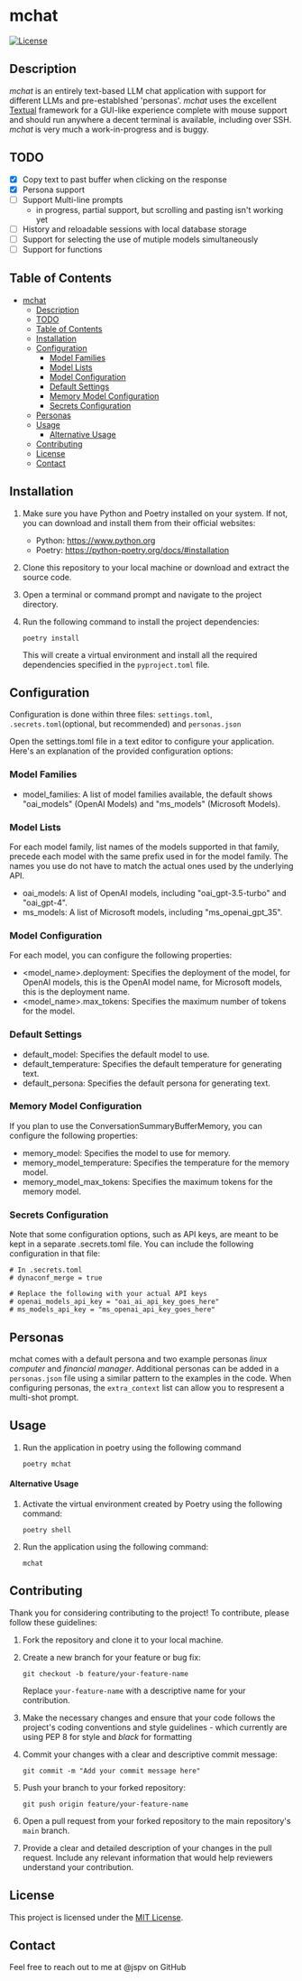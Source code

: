 # mchat

[![License](https://img.shields.io/badge/License-MIT-blue.svg)](LICENSE)

## Description
*mchat* is an entirely text-based LLM chat application with support for different LLMs and pre-establshed 'personas'.   *mchat* uses the excellent [Textual](https://textual.textualize.io) framework for a GUI-like experience complete with mouse support and should run anywhere a decent terminal is available, including over SSH.  *mchat* is very much a work-in-progress and is buggy.  

## TODO
- [x] Copy text to past buffer when clicking on the response
- [x] Persona support
- [ ] Support Multi-line prompts
  - in progress, partial support, but scrolling and pasting isn't working yet
- [ ] History and reloadable sessions with local database storage
- [ ] Support for selecting the use of mutiple models simultaneously
- [ ] Support for functions 

## Table of Contents
- [mchat](#mchat)
  - [Description](#description)
  - [TODO](#todo)
  - [Table of Contents](#table-of-contents)
  - [Installation](#installation)
  - [Configuration](#configuration)
    - [Model Families](#model-families)
    - [Model Lists](#model-lists)
    - [Model Configuration](#model-configuration)
    - [Default Settings](#default-settings)
    - [Memory Model Configuration](#memory-model-configuration)
    - [Secrets Configuration](#secrets-configuration)
  - [Personas](#personas)
  - [Usage](#usage)
      - [Alternative Usage](#alternative-usage)
  - [Contributing](#contributing)
  - [License](#license)
  - [Contact](#contact)

## Installation
1. Make sure you have Python and Poetry installed on your system. If not, you can download and install them from their official websites:
   - Python: https://www.python.org
   - Poetry: https://python-poetry.org/docs/#installation

2. Clone this repository to your local machine or download and extract the source code.

3. Open a terminal or command prompt and navigate to the project directory.

4. Run the following command to install the project dependencies:

   ```shell
   poetry install
   ```

   This will create a virtual environment and install all the required dependencies specified in the `pyproject.toml` file.

## Configuration

Configuration is done within three files: `settings.toml`, `.secrets.toml`(optional, but recommended) and `personas.json`

Open the settings.toml file in a text editor to configure your application. Here's an explanation of the provided configuration options:

### Model Families

- model_families: A list of model families available, the default shows "oai_models" (OpenAI Models) and "ms_models" (Microsoft Models).  
  
### Model Lists

For each model family, list names of the models supported in that family, precede each model with the same prefix used in for the model family.  The names you use do not have to match the actual ones used by the underlying API.  

- oai_models: A list of OpenAI models, including "oai_gpt-3.5-turbo" and "oai_gpt-4".
- ms_models: A list of Microsoft models, including "ms_openai_gpt_35".

### Model Configuration

For each model, you can configure the following properties:

- <model_name>.deployment: Specifies the deployment of the model, for OpenAI models, this is the OpenAI model name, for Microsoft models, this is the deployment name.
- <model_name>.max_tokens: Specifies the maximum number of tokens for the model.

### Default Settings

- default_model: Specifies the default model to use.
- default_temperature: Specifies the default temperature for generating text.
- default_persona: Specifies the default persona for generating text.
  
### Memory Model Configuration
If you plan to use the ConversationSummaryBufferMemory, you can configure the following properties:

- memory_model: Specifies the model to use for memory.
- memory_model_temperature: Specifies the temperature for the memory model.
- memory_model_max_tokens: Specifies the maximum tokens for the memory model.
  
### Secrets Configuration
Note that some configuration options, such as API keys, are meant to be kept in a separate .secrets.toml file. You can include the following configuration in that file:

``` shell
# In .secrets.toml
# dynaconf_merge = true

# Replace the following with your actual API keys
# openai_models_api_key = "oai_ai_api_key_goes_here"
# ms_models_api_key = "ms_openai_api_key_goes_here"
```

## Personas

mchat comes with a default persona and two example personas *linux computer* and *financial manager*.  Additional personas can be added in a ```personas.json``` file using a similar pattern to the examples in the code.  When configuring personas, the ```extra_context``` list can allow you to respresent a multi-shot prompt.  

## Usage
1. Run the application in poetry using the following command
   
   ```shell
   poetry mchat
   ``````

#### Alternative Usage
1. Activate the virtual environment created by Poetry using the following command:

   ```shell
   poetry shell
   ```

3. Run the application using the following command:

   ```shell
   mchat
   ```

## Contributing

Thank you for considering contributing to the project! To contribute, please follow these guidelines:

1. Fork the repository and clone it to your local machine.

2. Create a new branch for your feature or bug fix:

   ```shell
   git checkout -b feature/your-feature-name
   ```

   Replace `your-feature-name` with a descriptive name for your contribution.

3. Make the necessary changes and ensure that your code follows the project's coding conventions and style guidelines - which currently are using PEP 8 for style and *black* for formatting 

4. Commit your changes with a clear and descriptive commit message:

   ```shell
   git commit -m "Add your commit message here"
   ```

5. Push your branch to your forked repository:

   ```shell
   git push origin feature/your-feature-name
   ```

6. Open a pull request from your forked repository to the main repository's `main` branch.

7. Provide a clear and detailed description of your changes in the pull request. Include any relevant information that would help reviewers understand your contribution.



## License
This project is licensed under the [MIT License](LICENSE).

## Contact
Feel free to reach out to me at @jspv on GitHub
